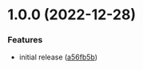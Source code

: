 # 1.0.0 (2022-12-28)


### Features

* initial release ([a56fb5b](https://github.com/boobielicious/boobielicious/commit/a56fb5b77d7dd831b58507ee80ff1386ab01eb78))
